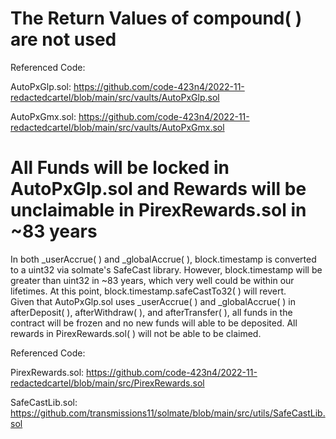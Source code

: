 # The Return Values of compound( ) are not used

Referenced Code: 

AutoPxGlp.sol:  https://github.com/code-423n4/2022-11-redactedcartel/blob/main/src/vaults/AutoPxGlp.sol

AutoPxGmx.sol: https://github.com/code-423n4/2022-11-redactedcartel/blob/main/src/vaults/AutoPxGmx.sol

# All Funds will be locked in AutoPxGlp.sol and Rewards will be unclaimable in PirexRewards.sol in ~83 years

In both _userAccrue( ) and _globalAccrue( ), block.timestamp is converted to a uint32 via solmate's SafeCast library.  However, block.timestamp will be greater than uint32 in ~83 years, which very well could be within our lifetimes.  At this point, block.timestamp.safeCastTo32( ) will revert.  
Given that AutoPxGlp.sol uses _userAccrue( ) and _globalAccrue( ) in afterDeposit( ), afterWithdraw( ), and afterTransfer( ), all funds in the contract will be frozen and no new funds will able to be deposited.  All rewards in PirexRewards.sol( ) will not be able to be claimed.

Referenced Code:  

PirexRewards.sol: https://github.com/code-423n4/2022-11-redactedcartel/blob/main/src/PirexRewards.sol

SafeCastLib.sol:  https://github.com/transmissions11/solmate/blob/main/src/utils/SafeCastLib.sol

